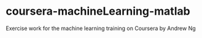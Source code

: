 # coursera-machineLearning-matlab

Exercise work for the machine learning training on Coursera by Andrew Ng
